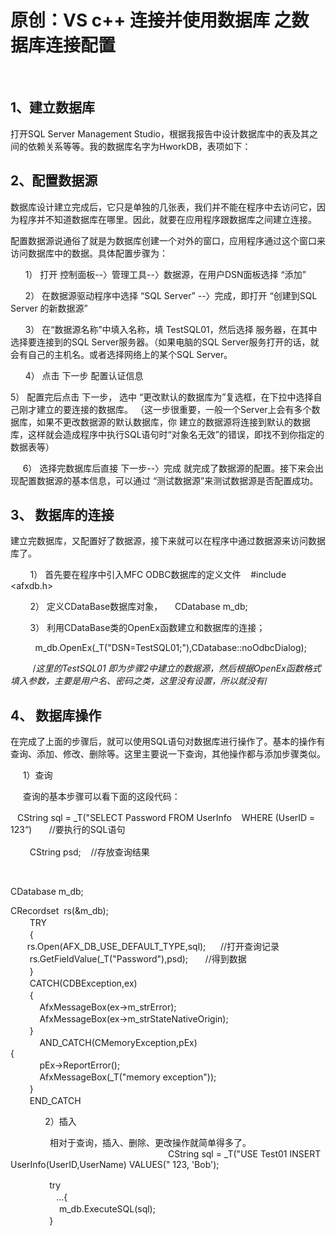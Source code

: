 # 原创：VS c++ 连接并使用数据库  之数据库连接配置

 

## 1、建立数据库

打开SQL Server Management Studio，根据我报告中设计数据库中的表及其之间的依赖关系等等。我的数据库名字为HworkDB，表项如下：

## 2、配置数据源

数据库设计建立完成后，它只是单独的几张表，我们并不能在程序中去访问它，因为程序并不知道数据库在哪里。因此，就要在应用程序跟数据库之间建立连接。

配置数据源说通俗了就是为数据库创建一个对外的窗口，应用程序通过这个窗口来访问数据库中的数据。具体配置步骤为：

      1） 打开 控制面板--〉管理工具--〉数据源，在用户DSN面板选择 “添加”

      2） 在数据源驱动程序中选择 “SQL Server” --〉完成，即打开 “创建到SQL Server 的新数据源”

      3） 在“数据源名称”中填入名称，填 TestSQL01，然后选择 服务器，在其中选择要连接到的SQL Server服务器。（如果电脑的SQL Server服务打开的话，就会有自己的主机名。或者选择网络上的某个SQL Server。

      4） 点击 下一步 配置认证信息

5） 配置完后点击 下一步， 选中 “更改默认的数据库为”复选框，在下拉中选择自己刚才建立的要连接的数据库。 （这一步很重要，一般一个Server上会有多个数据库，如果不更改数据源的默认数据库，你 建立的数据源将连接到默认的数据库，这样就会造成程序中执行SQL语句时“对象名无效”的错误，即找不到你指定的数据表等）

     6） 选择完数据库后直接 下一步--〉完成 就完成了数据源的配置。接下来会出现配置数据源的基本信息，可以通过 “测试数据源”来测试数据源是否配置成功。

## 3、 数据库的连接

建立完数据库，又配置好了数据源，接下来就可以在程序中通过数据源来访问数据库了。

        1） 首先要在程序中引入MFC ODBC数据库的定义文件    #include &lt;afxdb.h&gt;

        2） 定义CDataBase数据库对象，     CDatabase m_db;

        3） 利用CDataBase类的OpenEx函数建立和数据库的连接；

          m_db.OpenEx(_T("DSN=TestSQL01;"),CDatabase::noOdbcDialog);

         /*这里的TestSQL01 即为步骤2中建立的数据源，然后根据OpenEx函数格式填入参数，主要是用户名、密码之类，这里没有设置，所以就没有*/

## 4、 数据库操作

在完成了上面的步骤后，就可以使用SQL语句对数据库进行操作了。基本的操作有 查询、添加、修改、删除等。这里主要说一下查询，其他操作都与添加步骤类似。

     1）查询

     查询的基本步骤可以看下面的这段代码：

<img alt="" height="16" src="https://img-blog.csdnimg.cn/20190624160238477.png" width="11"/>CString sql = _T("SELECT Password FROM UserInfo    WHERE (UserID =   123“)       //要执行的SQL语句<br/><img alt="" height="16" src="https://img-blog.csdnimg.cn/20190624160238489.png" width="11"/><br/><img alt="" height="16" src="https://img-blog.csdnimg.cn/20190624160238542.png" width="11"/>     CString psd;    //存放查询结果

 

CDatabase m_db;

CRecordset  rs(&amp;m_db);<br/><img alt="" height="16" src="https://img-blog.csdnimg.cn/20190624160238533.png" width="11"/>     TRY<br/><img alt="" height="16" src="https://img-blog.csdnimg.cn/20190624160238546.png" width="11"/>     {<br/><img alt="" height="16" src="https://img-blog.csdnimg.cn/20190624160238547.png" width="11"/>    rs.Open(AFX_DB_USE_DEFAULT_TYPE,sql);      //打开查询记录<br/><img alt="" height="16" src="https://img-blog.csdnimg.cn/20190624160238543.png" width="11"/>     rs.GetFieldValue(_T("Password"),psd);       //得到数据            <br/><img alt="" height="16" src="https://img-blog.csdnimg.cn/20190624160238535.png" width="11"/>     }<br/><img alt="" height="16" src="https://img-blog.csdnimg.cn/20190624160238956.png" width="11"/>     CATCH(CDBException,ex)<br/><img alt="" height="16" src="https://img-blog.csdnimg.cn/20190624160238539.png" width="11"/>     {<br/><img alt="" height="16" src="https://img-blog.csdnimg.cn/20190624160238553.png" width="11"/>         AfxMessageBox(ex-&gt;m_strError);<br/><img alt="" height="16" src="https://img-blog.csdnimg.cn/20190624160238564.png" width="11"/>         AfxMessageBox(ex-&gt;m_strStateNativeOrigin);<br/><img alt="" height="16" src="https://img-blog.csdnimg.cn/20190624160238557.png" width="11"/>     }<br/><img alt="" height="16" src="https://img-blog.csdnimg.cn/20190624160238569.png" width="11"/>         AND_CATCH(CMemoryException,pEx)<br/>
{<br/><img alt="" height="16" src="https://img-blog.csdnimg.cn/20190624160238591.png" width="11"/>         pEx-&gt;ReportError();<br/><img alt="" height="16" src="https://img-blog.csdnimg.cn/20190624160238590.png" width="11"/>         AfxMessageBox(_T("memory exception"));<br/><img alt="" height="16" src="https://img-blog.csdnimg.cn/20190624160238598.png" width="11"/>     }<br/><img alt="" height="16" src="https://img-blog.csdnimg.cn/20190624160238583.png" width="11"/>     END_CATCH 

              2）插入

                相对于查询，插入、删除、更改操作就简单得多了。<img alt="" height="16" src="https://img-blog.csdnimg.cn/20190624160238593.png" width="11"/>                                                                CString sql = _T("USE Test01 INSERT UserInfo(UserID,UserName) VALUES(" 123, 'Bob');

<img alt="" height="16" src="https://img-blog.csdnimg.cn/20190624160238983.png" width="11"/>             try<br/><img alt="" height="16" src="https://img-blog.csdnimg.cn/20190624160238609.png" width="11"/><img alt="" height="16" src="https://img-blog.csdnimg.cn/20190624160238611.png" width="11"/>             ...{                <br/><img alt="" height="16" src="https://img-blog.csdnimg.cn/20190624160238616.png" width="11"/>                 m_db.ExecuteSQL(sql);<br/><img alt="" height="16" src="https://img-blog.csdnimg.cn/20190624160238636.png" width="11"/>             }
